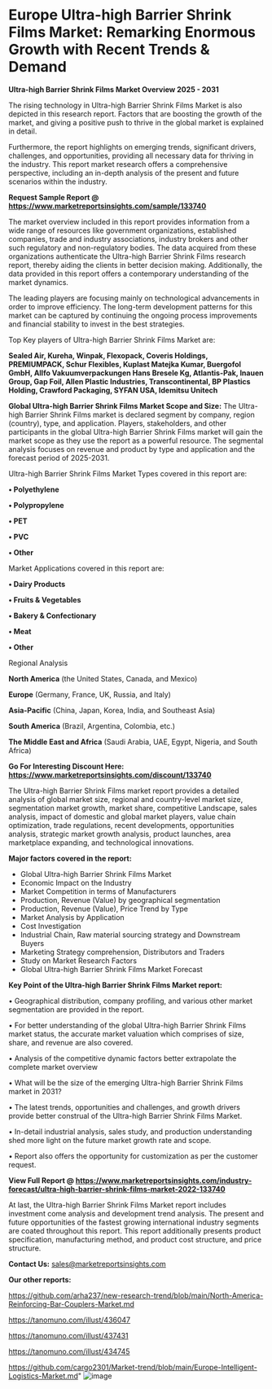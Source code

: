 # Europe Ultra-high Barrier Shrink Films Market: Remarking Enormous Growth with Recent Trends & Demand

<Strong> Ultra-high Barrier Shrink Films Market Overview 2025 - 2031</strong>

The rising technology in Ultra-high Barrier Shrink Films Market is also depicted in this research report. Factors that are boosting the growth of the market, and giving a positive push to thrive in the global market is explained in detail.

Furthermore, the report highlights on emerging trends, significant drivers, challenges, and opportunities, providing all necessary data for thriving in the industry. This report market research offers a comprehensive perspective, including an in-depth analysis of the present and future scenarios within the industry.

<strong>Request Sample Report @ <a href=https://www.marketreportsinsights.com/sample/133740>https://www.marketreportsinsights.com/sample/133740</a></strong>

The market overview included in this report provides information from a wide range of resources like government organizations, established companies, trade and industry associations, industry brokers and other such regulatory and non-regulatory bodies. The data acquired from these organizations authenticate the Ultra-high Barrier Shrink Films research report, thereby aiding the clients in better decision making. Additionally, the data provided in this report offers a contemporary understanding of the market dynamics.

The leading players are focusing mainly on technological advancements in order to improve efficiency. The long-term development patterns for this market can be captured by continuing the ongoing process improvements and financial stability to invest in the best strategies.

Top Key players of Ultra-high Barrier Shrink Films Market are:

<strong>Sealed Air, Kureha, Winpak, Flexopack, Coveris Holdings, PREMIUMPACK, Schur Flexibles, Kuplast Matejka Kumar, Buergofol GmbH, Allfo Vakuumverpackungen Hans Bresele Kg, Atlantis-Pak, Inauen Group, Gap Foil, Allen Plastic Industries, Transcontinental, BP Plastics Holding, Crawford Packaging, SYFAN USA, Idemitsu Unitech</strong>

<strong><b>Global Ultra-high Barrier Shrink Films Market Scope and Size:</b></strong>
The Ultra-high Barrier Shrink Films market is declared segment by company, region (country), type, and application. Players, stakeholders, and other participants in the global Ultra-high Barrier Shrink Films market will gain the market scope as they use the report as a powerful resource. The segmental analysis focuses on revenue and product by type and application and the forecast period of 2025-2031.

Ultra-high Barrier Shrink Films Market Types covered in this report are:

<strong>• Polyethylene

• Polypropylene

• PET

• PVC

• Other</strong>

Market Applications covered in this report are:

<strong>• Dairy Products

• Fruits & Vegetables

• Bakery & Confectionary

• Meat

• Other</strong> 

Regional Analysis

<strong>North America</strong> (the United States, Canada, and Mexico)

<strong>Europe</strong> (Germany, France, UK, Russia, and Italy)

<strong>Asia-Pacific</strong> (China, Japan, Korea, India, and Southeast Asia)

<strong>South America</strong> (Brazil, Argentina, Colombia, etc.)

<strong>The Middle East and Africa</strong> (Saudi Arabia, UAE, Egypt, Nigeria, and South Africa)

<strong>Go For Interesting Discount Here: <a href=https://www.marketreportsinsights.com/discount/133740>https://www.marketreportsinsights.com/discount/133740</a></strong>

The Ultra-high Barrier Shrink Films market report provides a detailed analysis of global market size, regional and country-level market size, segmentation market growth, market share, competitive Landscape, sales analysis, impact of domestic and global market players, value chain optimization, trade regulations, recent developments, opportunities analysis, strategic market growth analysis, product launches, area marketplace expanding, and technological innovations.

<strong><b>Major factors covered in the report:</b></strong>
<ul>
  <li>Global Ultra-high Barrier Shrink Films Market </li>
  <li>Economic Impact on the Industry</li>
  <li>Market Competition in terms of Manufacturers</li>
  <li>Production, Revenue (Value) by geographical segmentation</li>
  <li>Production, Revenue (Value), Price Trend by Type</li>
  <li>Market Analysis by Application</li>
  <li>Cost Investigation</li>
  <li>Industrial Chain, Raw material sourcing strategy and Downstream Buyers</li>
  <li>Marketing Strategy comprehension, Distributors and Traders</li>
  <li>Study on Market Research Factors</li>
  <li>Global Ultra-high Barrier Shrink Films Market Forecast</li>
</ul>

<strong><b>Key Point of the Ultra-high Barrier Shrink Films Market report:</b></strong>

• Geographical distribution, company profiling, and various other market segmentation are provided in the report.

• For better understanding of the global Ultra-high Barrier Shrink Films market status, the accurate market valuation which comprises of size, share, and revenue are also covered.

• Analysis of the competitive dynamic factors better extrapolate the complete market overview

• What will be the size of the emerging Ultra-high Barrier Shrink Films market in 2031?

• The latest trends, opportunities and challenges, and growth drivers provide better construal of the Ultra-high Barrier Shrink Films Market.

• In-detail industrial analysis, sales study, and production understanding shed more light on the future market growth rate and scope.

• Report also offers the opportunity for customization as per the customer request.

<strong><b>View Full Report @ <a href=https://www.marketreportsinsights.com/industry-forecast/ultra-high-barrier-shrink-films-market-2022-133740>https://www.marketreportsinsights.com/industry-forecast/ultra-high-barrier-shrink-films-market-2022-133740</a></b></strong>


At last, the Ultra-high Barrier Shrink Films Market report includes investment come analysis and development trend analysis. The present and future opportunities of the fastest growing international industry segments are coated throughout this report. This report additionally presents product specification, manufacturing method, and product cost structure, and price structure.

<strong>Contact Us:</strong>
sales@marketreportsinsights.com

<strong>Our other reports:</strong>

<a href=https://github.com/arha237/new-research-trend/blob/main/North-America-Reinforcing-Bar-Couplers-Market.md>https://github.com/arha237/new-research-trend/blob/main/North-America-Reinforcing-Bar-Couplers-Market.md</a>

<a href=https://tanomuno.com/illust/436047>https://tanomuno.com/illust/436047</a>

<a href=https://tanomuno.com/illust/437431>https://tanomuno.com/illust/437431</a>

<a href=https://tanomuno.com/illust/434745>https://tanomuno.com/illust/434745</a>

<a href=https://github.com/cargo2301/Market-trend/blob/main/Europe-Intelligent-Logistics-Market.md>https://github.com/cargo2301/Market-trend/blob/main/Europe-Intelligent-Logistics-Market.md</a>"
![image](https://github.com/user-attachments/assets/6ffb51c3-3b82-42a7-8030-4af7ef43e1b0)
